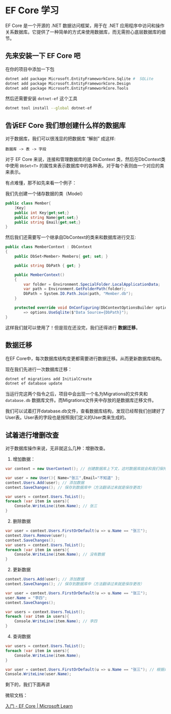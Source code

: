 # EF Core 学习

EF Core 是一个开源的 .NET 数据访问框架，用于在 .NET 应用程序中访问和操作关系数据库。它提供了一种简单的方式来使用数据库，而无需担心底层数据库的细节。

## 先来安装一下 EF Core 吧

在你的项目中添加一下包

```bash
dotnet add package Microsoft.EntityFrameworkCore.Sqlite #  SQLite
dotnet add package Microsoft.EntityFrameworkCore.Design
dotnet add package Microsoft.EntityFrameworkCore.Tools
```

然后还需要安装 `dotnet-ef` 这个工具

```bash
dotnet tool install --global dotnet-ef
```

## 告诉EF Core 我们想创建什么样的数据库

对于数据库，我们可以很浅显的把数据库 “解剖” 成这样:

```
数据库 -> 表 -> 字段
```

对于 EF Core 来说，连接和管理数据库的是 DbContext 类，然后在DbContext类中使用 `DbSet<T>` 的属性来表示数据库中的各种表。对于每个表则由一个对应的类来表示。

有点难懂，那不如先来看一个例子：

我们先创建一个储存数据的类（Model）

```csharp
public class Member{
	[Key]
	public int Key{get;set;}
	public string Name{get;set;}
	public string Email{get;set;}
}
```

然后我们还需要写一个继承自DbContext的类来和数据库进行交互:

```csharp
public class MemberContext : DbContext
{
    public DbSet<Member> Members{ get; set; }

    public string DbPath { get; }

    public MemberContext()
    {
        var folder = Environment.SpecialFolder.LocalApplicationData;
        var path = Environment.GetFolderPath(folder);
        DbPath = System.IO.Path.Join(path, "Member.db");
    }

    protected override void OnConfiguring(DbContextOptionsBuilder options)
        => options.UseSqlite($"Data Source={DbPath}");
}
```

这样我们就可以使用了！但是现在还没完，我们还得进行 **数据迁移**。

## 数据迁移

在EF Core中，每次数据库结构变更都需要进行数据迁移。从而更新数据库结构。

现在我们先进行一次数据库迁移：

```bash
dotnet ef migrations add InitialCreate
dotnet ef database update
```

当运行完这两个指令之后，项目中会出现一个名为Migrations的文件夹和 `database.db` 数据库文件。而Migrations文件夹中存放的是数据库迁移文件。

我们可以试着打开database.db文件，查看数据库结构，发现已经帮我们创建好了User表。User表的字段也是按照我们定义的User类来生成的。

## 试着进行增删改查

对于数据库操作来说，无非就这么几种：增删改查。

1. 增加数据：

```csharp
var context = new UserContext(); // 创建数据库上下文，这时数据库就会和我们保持连接状态，我们可以对数据库进行操作

var user = new User(){ Name="张三",Email="不知道" };
context.Users.Add(user); // 添加数据
context.SaveChanges(); // 保存到数据库中（方法翻译过来就是保存更改）

var users = context.Users.ToList();
foreach (var item in users){
    Console.WriteLine(item.Name); // 张三
}
```

2. 删除数据

```csharp
var user = context.Users.FirstOrDefault(u => u.Name == "张三");
context.Users.Remove(user);
context.SaveChanges();
var users = context.Users.ToList();
foreach (var item in users){
    Console.WriteLine(item.Name); // 没有数据
}
```

2. 更新数据

```csharp
context.Users.Add(user); // 添加数据
context.SaveChanges(); // 保存到数据库中（方法翻译过来就是保存更改）

var user = context.Users.FirstOrDefault(u => u.Name == "张三");
user.Name = "李四";
context.SaveChanges();

var users = context.Users.ToList();
foreach (var item in users){
    Console.WriteLine(item.Name); // 李四
}
```

4. 查询数据

```csharp
var users = context.Users.ToList();
foreach (var item in users){
    Console.WriteLine(item.Name);
}

var user = context.Users.FirstOrDefault(u => u.Name == "张三"); // 根据条件查询
Console.WriteLine(user.Name);
```

剩下的，我们下面再讲

微软文档：

[入门 - EF Core | Microsoft Learn](https://learn.microsoft.com/zh-cn/ef/core/get-started/overview/first-app?tabs=netcore-cli)